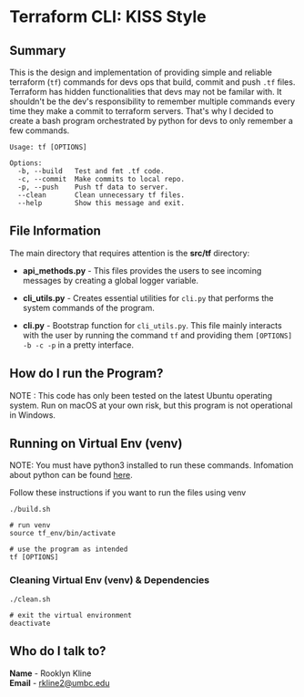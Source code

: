# Terraform CLI: KISS Style

## Summary
This is the design and implementation of providing simple and reliable terraform (`tf`) commands for devs ops that build, commit and push `.tf` files. Terraform has hidden functionalities that devs may not be familar with. It shouldn't be the dev's responsibility to remember multiple commands every time they make a commit to terraform servers. That's why I decided to create a bash program orchestrated by python for devs to only remember a few commands.

```
Usage: tf [OPTIONS]

Options:
  -b, --build   Test and fmt .tf code.
  -c, --commit  Make commits to local repo.
  -p, --push    Push tf data to server.
  --clean       Clean unnecessary tf files.
  --help        Show this message and exit.
```  



## File Information
The main directory that requires attention is the __src/tf__ directory:

- __api_methods.py__ - This files provides the users to see incoming messages by creating a global logger variable.

- __cli_utils.py__ - Creates essential utilities for `cli.py` that performs the system commands of the program.

- __cli.py__ - Bootstrap function for `cli_utils.py`. This file mainly interacts with the user by running the command `tf` and providing them `[OPTIONS] -b -c -p` in a pretty interface. 


## How do I run the Program?

NOTE : This code has only been tested on the latest Ubuntu operating system. Run on macOS at your own risk, but this program is not operational in Windows.   

## Running on Virtual Env (venv)

NOTE: You must have python3 installed to run these
commands. Infomation about python can be found [here](https://www.python.org/about/).

Follow these instructions if you want to run the files using venv

```
./build.sh

# run venv 
source tf_env/bin/activate 

# use the program as intended
tf [OPTIONS]
```

### Cleaning Virtual Env (venv) & Dependencies
```
./clean.sh

# exit the virtual environment 
deactivate 
```

## Who do I talk to?

__Name__ - Rooklyn Kline<br>
__Email__ - rkline2@umbc.edu<br>